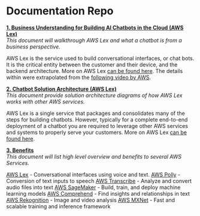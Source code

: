 # Documentation Repo
**[1. Business Understanding for Building AI Chatbots in the Cloud (AWS Lex)](/docs/business_understanding_lex.md)**
</br>*This document will walkthrough AWS Lex and what a chatbot is from a business perspective.* 

AWS Lex is the service used to build conversational interfaces, or chat bots. It is the critical entity between the customer and their device, and the backend architecture. More on AWS Lex [can be found here](https://aws.amazon.com/lex). The details within were extrapolated from the [following video by AWS](https://youtu.be/qe9nRU6ZHAI). 


**[2. Chatbot Solution Architecture (AWS Lex)](/docs/solution_architecture_lex.md)**
</br>*This document provide solution architecture diagrams of how AWS Lex works with other AWS services.*

AWS Lex is a single service that packages and consolidates many of the steps for building chatbots. However, typically for a complete end-to-end deployment of a chatbot you are required to leverage other AWS services and systems to properly serve your customers. More on AWS Lex [can be found here](https://aws.amazon.com/lex).

**[3. Benefits](/docs/benefits.md)**
</br>*This document will list high level overview and benefits to several AWS Services.*

[AWS Lex](https://aws.amazon.com/lex/) - Conversational interfaces using voice and text.
[AWS Polly](https://aws.amazon.com/polly/) - Conversion of text inputs to speech
[AWS Transcribe](https://aws.amazon.com/transcribe/) - Analyze and convert audio files into text
[AWS SageMaker](https://aws.amazon.com/sagemaker/) - Build, train, and deploy machine learning models
[AWS Comprehend](https://aws.amazon.com/comprehend/) - Find insights and relationships in text
[AWS Rekognition](https://aws.amazon.com/rekognition/) - Image and video analysis
[AWS MXNet](https://aws.amazon.com/mxnet/) - Fast and scalable training and inference framework
